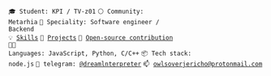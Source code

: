 <code>🎓 Student: KPI / TV-z01</code>
<code>⚪ Community: Metarhia</code>
<code>👷 Speciality: Software engineer / Backend</code><br>
<code>💡 [Skills](SKILLS.md)</code>
<code>🧻 [Projects](PROJECTS.md)</code>
<code>👀 [Open-source contribution](CONTRIBUTION.md)</code><br>
<code>🧑‍💻 Languages: JavaScript, Python, C/C++</code>
<code>📦 Tech stack: node.js</code>
<code>💬 telegram: [@dreamlnterpreter](https://telegram.me/dreamlnterpreter)</code>
<code>📫 [owlsoverjericho@protonmail.com](mailto:owlsoverjericho@protonmail.com)</code>
